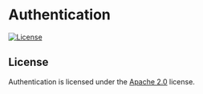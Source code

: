 # Authentication

[![License](https://lxgaming.github.io/images/badge/License-Apache%202.0-blue.svg)](https://www.apache.org/licenses/LICENSE-2.0)

## License
Authentication is licensed under the [Apache 2.0](https://www.apache.org/licenses/LICENSE-2.0) license.
